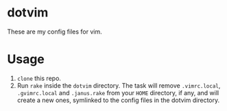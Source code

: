 # dotvim
These are my config files for vim.
# Usage
1. `clone` this repo.
2. Run `rake` inside the `dotvim` directory. The task will remove `.vimrc.local`, `.gvimrc.local` and `.janus.rake` from your `HOME` directory, if any, and will create a new ones, symlinked to the config files in the dotvim directory.
